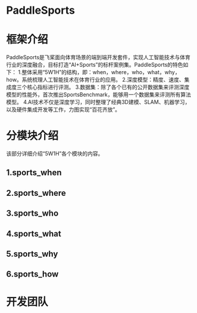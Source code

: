 # PaddleSports

# 框架介绍
PaddleSports是飞桨面向体育场景的端到端开发套件，实现人工智能技术与体育行业的深度融合，目标打造“AI+Sports”的标杆案例集。PaddleSports的特色如下：
1.整体采用“5W1H”的结构，即：when，where，who，what，why，how。系统梳理人工智能技术在体育行业的应用。
2.深度模型：精度、速度、集成度三个核心指标进行评测。
3.数据集：除了各个已有的公开数据集来评测深度模型的性能外，首次推出SportsBenchmark，能够用一个数据集来评测所有算法模型。
4.AI技术不仅是深度学习，同时整理了经典3D建模、SLAM、机器学习，以及硬件集成开发等工作，力图实现“百花齐放”。

# 分模块介绍
该部分详细介绍“5W1H”各个模块的内容。

## 1.sports_when

## 2.sports_where

## 3.sports_who

## 4.sports_what

## 5.sports_why

## 6.sports_how

# 开发团队
